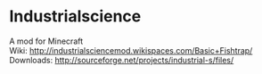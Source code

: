 Industrialscience
=================

A mod for Minecraft         
Wiki: http://industrialsciencemod.wikispaces.com/Basic+Fishtrap/   
Downloads: http://sourceforge.net/projects/industrial-s/files/   
